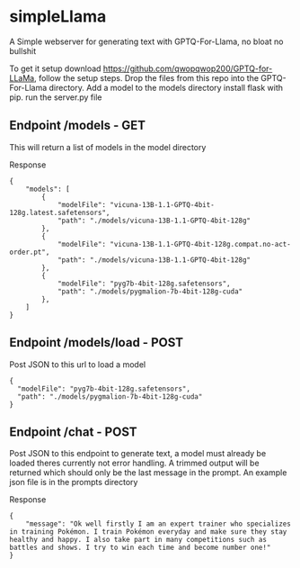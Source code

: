 # simpleLlama
A Simple webserver for generating text with GPTQ-For-Llama, no bloat no bullshit

To get it setup download https://github.com/qwopqwop200/GPTQ-for-LLaMa, follow the setup steps.
Drop the files from this repo into the GPTQ-For-Llama directory.
Add a model to the models directory
install flask with pip. 
run the server.py file




## Endpoint /models - GET

This will return a list of models in the model directory


Response
```
{
    "models": [
        {
            "modelFile": "vicuna-13B-1.1-GPTQ-4bit-128g.latest.safetensors",
            "path": "./models/vicuna-13B-1.1-GPTQ-4bit-128g"
        },
        {
            "modelFile": "vicuna-13B-1.1-GPTQ-4bit-128g.compat.no-act-order.pt",
            "path": "./models/vicuna-13B-1.1-GPTQ-4bit-128g"
        },
        {
            "modelFile": "pyg7b-4bit-128g.safetensors",
            "path": "./models/pygmalion-7b-4bit-128g-cuda"
        },
    ]
}
```

## Endpoint /models/load - POST

Post JSON to this url to load a model 
```
{
  "modelFile": "pyg7b-4bit-128g.safetensors",
  "path": "./models/pygmalion-7b-4bit-128g-cuda"
}
```


## Endpoint /chat - POST

Post JSON to this endpoint to generate text, a model must already be loaded theres currently not error handling. A trimmed output will be returned which should only be the last message in the prompt. An example json file is in the prompts directory

Response 
```
{
    "message": "Ok well firstly I am an expert trainer who specializes in training Pokémon. I train Pokémon everyday and make sure they stay healthy and happy. I also take part in many competitions such as battles and shows. I try to win each time and become number one!"
}
```

